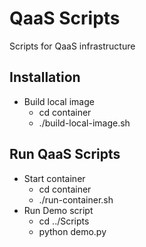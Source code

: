 # QaaS Scripts
Scripts for QaaS infrastructure

## Installation
- Build local image
  - cd container
  - ./build-local-image.sh

## Run QaaS Scripts
- Start container
  - cd container
  - ./run-container.sh 
- Run Demo script
  - cd ../Scripts
  - python demo.py
